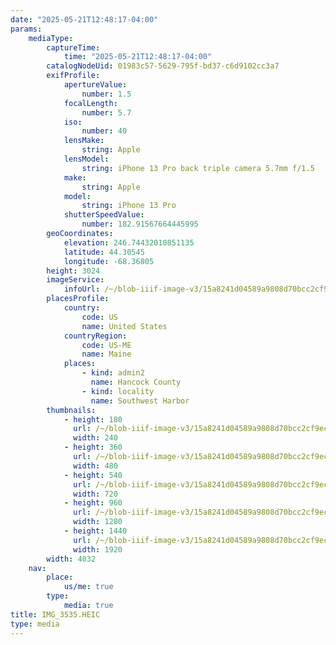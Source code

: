 ```yaml
---
date: "2025-05-21T12:48:17-04:00"
params:
    mediaType:
        captureTime:
            time: "2025-05-21T12:48:17-04:00"
        catalogNodeUid: 01983c57-5629-795f-bd37-c6d9102cc3a7
        exifProfile:
            apertureValue:
                number: 1.5
            focalLength:
                number: 5.7
            iso:
                number: 40
            lensMake:
                string: Apple
            lensModel:
                string: iPhone 13 Pro back triple camera 5.7mm f/1.5
            make:
                string: Apple
            model:
                string: iPhone 13 Pro
            shutterSpeedValue:
                number: 182.91567664445995
        geoCoordinates:
            elevation: 246.74432010851135
            latitude: 44.30545
            longitude: -68.36805
        height: 3024
        imageService:
            infoUrl: /~/blob-iiif-image-v3/15a8241d04589a9808d70bcc2cf9ec8fe45815f5ac436a5ff88f70b9e9536a36/info.json
        placesProfile:
            country:
                code: US
                name: United States
            countryRegion:
                code: US-ME
                name: Maine
            places:
                - kind: admin2
                  name: Hancock County
                - kind: locality
                  name: Southwest Harbor
        thumbnails:
            - height: 180
              url: /~/blob-iiif-image-v3/15a8241d04589a9808d70bcc2cf9ec8fe45815f5ac436a5ff88f70b9e9536a36/full/240%2C180/0/default.jpg
              width: 240
            - height: 360
              url: /~/blob-iiif-image-v3/15a8241d04589a9808d70bcc2cf9ec8fe45815f5ac436a5ff88f70b9e9536a36/full/480%2C360/0/default.jpg
              width: 480
            - height: 540
              url: /~/blob-iiif-image-v3/15a8241d04589a9808d70bcc2cf9ec8fe45815f5ac436a5ff88f70b9e9536a36/full/720%2C540/0/default.jpg
              width: 720
            - height: 960
              url: /~/blob-iiif-image-v3/15a8241d04589a9808d70bcc2cf9ec8fe45815f5ac436a5ff88f70b9e9536a36/full/1280%2C960/0/default.jpg
              width: 1280
            - height: 1440
              url: /~/blob-iiif-image-v3/15a8241d04589a9808d70bcc2cf9ec8fe45815f5ac436a5ff88f70b9e9536a36/full/1920%2C1440/0/default.jpg
              width: 1920
        width: 4032
    nav:
        place:
            us/me: true
        type:
            media: true
title: IMG_3535.HEIC
type: media
---
```


